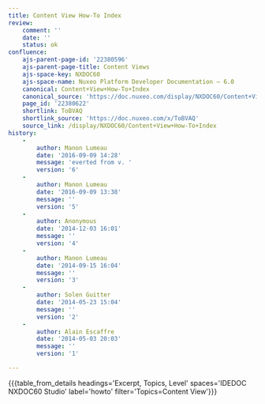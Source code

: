 ```yaml
---
title: Content View How-To Index
review:
    comment: ''
    date: ''
    status: ok
confluence:
    ajs-parent-page-id: '22380596'
    ajs-parent-page-title: Content Views
    ajs-space-key: NXDOC60
    ajs-space-name: Nuxeo Platform Developer Documentation — 6.0
    canonical: Content+View+How-To+Index
    canonical_source: 'https://doc.nuxeo.com/display/NXDOC60/Content+View+How-To+Index'
    page_id: '22380622'
    shortlink: ToBVAQ
    shortlink_source: 'https://doc.nuxeo.com/x/ToBVAQ'
    source_link: /display/NXDOC60/Content+View+How-To+Index
history:
    -
        author: Manon Lumeau
        date: '2016-09-09 14:28'
        message: 'everted from v. '
        version: '6'
    -
        author: Manon Lumeau
        date: '2016-09-09 13:38'
        message: ''
        version: '5'
    -
        author: Anonymous
        date: '2014-12-03 16:01'
        message: ''
        version: '4'
    -
        author: Manon Lumeau
        date: '2014-09-15 16:04'
        message: ''
        version: '3'
    -
        author: Solen Guitter
        date: '2014-05-23 15:04'
        message: ''
        version: '2'
    -
        author: Alain Escaffre
        date: '2014-05-03 20:03'
        message: ''
        version: '1'

---
```

{{{table_from_details headings='Excerpt, Topics, Level' spaces='IDEDOC NXDOC60 Studio' label='howto' filter='Topics=Content View'}}}
